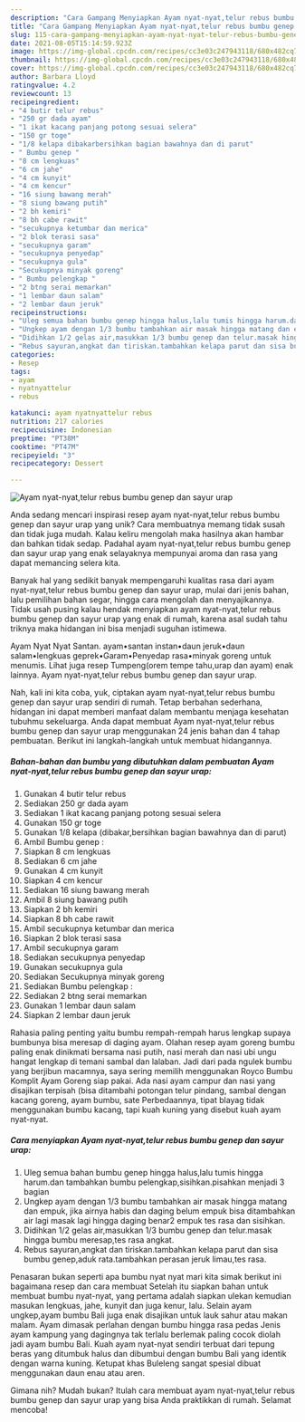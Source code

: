 ```yaml
---
description: "Cara Gampang Menyiapkan Ayam nyat-nyat,telur rebus bumbu genep dan sayur urap, Enak"
title: "Cara Gampang Menyiapkan Ayam nyat-nyat,telur rebus bumbu genep dan sayur urap, Enak"
slug: 115-cara-gampang-menyiapkan-ayam-nyat-nyat-telur-rebus-bumbu-genep-dan-sayur-urap-enak
date: 2021-08-05T15:14:59.923Z
image: https://img-global.cpcdn.com/recipes/cc3e03c247943118/680x482cq70/ayam-nyat-nyattelur-rebus-bumbu-genep-dan-sayur-urap-foto-resep-utama.jpg
thumbnail: https://img-global.cpcdn.com/recipes/cc3e03c247943118/680x482cq70/ayam-nyat-nyattelur-rebus-bumbu-genep-dan-sayur-urap-foto-resep-utama.jpg
cover: https://img-global.cpcdn.com/recipes/cc3e03c247943118/680x482cq70/ayam-nyat-nyattelur-rebus-bumbu-genep-dan-sayur-urap-foto-resep-utama.jpg
author: Barbara Lloyd
ratingvalue: 4.2
reviewcount: 13
recipeingredient:
- "4 butir telur rebus"
- "250 gr dada ayam"
- "1 ikat kacang panjang potong sesuai selera"
- "150 gr toge"
- "1/8 kelapa dibakarbersihkan bagian bawahnya dan di parut"
- " Bumbu genep "
- "8 cm lengkuas"
- "6 cm jahe"
- "4 cm kunyit"
- "4 cm kencur"
- "16 siung bawang merah"
- "8 siung bawang putih"
- "2 bh kemiri"
- "8 bh cabe rawit"
- "secukupnya ketumbar dan merica"
- "2 blok terasi sasa"
- "secukupnya garam"
- "secukupnya penyedap"
- "secukupnya gula"
- "Secukupnya minyak goreng"
- " Bumbu pelengkap "
- "2 btng serai memarkan"
- "1 lembar daun salam"
- "2 lembar daun jeruk"
recipeinstructions:
- "Uleg semua bahan bumbu genep hingga halus,lalu tumis hingga harum.dan tambahkan bumbu pelengkap,sisihkan.pisahkan menjadi 3 bagian"
- "Ungkep ayam dengan 1/3 bumbu tambahkan air masak hingga matang dan empuk, jika airnya habis dan daging belum empuk bisa ditambahkan air lagi masak lagi hingga daging benar2 empuk tes rasa dan sisihkan."
- "Didihkan 1/2 gelas air,masukkan 1/3 bumbu genep dan telur.masak hingga bumbu meresap,tes rasa angkat."
- "Rebus sayuran,angkat dan tiriskan.tambahkan kelapa parut dan sisa bumbu genep,aduk rata.tambahkan perasan jeruk limau,tes rasa."
categories:
- Resep
tags:
- ayam
- nyatnyattelur
- rebus

katakunci: ayam nyatnyattelur rebus 
nutrition: 217 calories
recipecuisine: Indonesian
preptime: "PT38M"
cooktime: "PT47M"
recipeyield: "3"
recipecategory: Dessert

---
```



![Ayam nyat-nyat,telur rebus bumbu genep dan sayur urap](https://img-global.cpcdn.com/recipes/cc3e03c247943118/680x482cq70/ayam-nyat-nyattelur-rebus-bumbu-genep-dan-sayur-urap-foto-resep-utama.jpg)

Anda sedang mencari inspirasi resep ayam nyat-nyat,telur rebus bumbu genep dan sayur urap yang unik? Cara membuatnya memang tidak susah dan tidak juga mudah. Kalau keliru mengolah maka hasilnya akan hambar dan bahkan tidak sedap. Padahal ayam nyat-nyat,telur rebus bumbu genep dan sayur urap yang enak selayaknya mempunyai aroma dan rasa yang dapat memancing selera kita.

Banyak hal yang sedikit banyak mempengaruhi kualitas rasa dari ayam nyat-nyat,telur rebus bumbu genep dan sayur urap, mulai dari jenis bahan, lalu pemilihan bahan segar, hingga cara mengolah dan menyajikannya. Tidak usah pusing kalau hendak menyiapkan ayam nyat-nyat,telur rebus bumbu genep dan sayur urap yang enak di rumah, karena asal sudah tahu triknya maka hidangan ini bisa menjadi suguhan istimewa.

Ayam Nyat Nyat Santan. ayam•santan instan•daun jeruk•daun salam•lengkuas geprek•Garam•Penyedap rasa•minyak goreng untuk menumis. Lihat juga resep Tumpeng(orem tempe tahu,urap dan ayam) enak lainnya. Ayam nyat-nyat,telur rebus bumbu genep dan sayur urap.


Nah, kali ini kita coba, yuk, ciptakan ayam nyat-nyat,telur rebus bumbu genep dan sayur urap sendiri di rumah. Tetap berbahan sederhana, hidangan ini dapat memberi manfaat dalam membantu menjaga kesehatan tubuhmu sekeluarga. Anda dapat membuat Ayam nyat-nyat,telur rebus bumbu genep dan sayur urap menggunakan 24 jenis bahan dan 4 tahap pembuatan. Berikut ini langkah-langkah untuk membuat hidangannya.

<!--inarticleads1-->

##### Bahan-bahan dan bumbu yang dibutuhkan dalam pembuatan Ayam nyat-nyat,telur rebus bumbu genep dan sayur urap:

1. Gunakan 4 butir telur rebus
1. Sediakan 250 gr dada ayam
1. Sediakan 1 ikat kacang panjang potong sesuai selera
1. Gunakan 150 gr toge
1. Gunakan 1/8 kelapa (dibakar,bersihkan bagian bawahnya dan di parut)
1. Ambil  Bumbu genep :
1. Siapkan 8 cm lengkuas
1. Sediakan 6 cm jahe
1. Gunakan 4 cm kunyit
1. Siapkan 4 cm kencur
1. Sediakan 16 siung bawang merah
1. Ambil 8 siung bawang putih
1. Siapkan 2 bh kemiri
1. Siapkan 8 bh cabe rawit
1. Ambil secukupnya ketumbar dan merica
1. Siapkan 2 blok terasi sasa
1. Ambil secukupnya garam
1. Sediakan secukupnya penyedap
1. Gunakan secukupnya gula
1. Sediakan Secukupnya minyak goreng
1. Sediakan  Bumbu pelengkap :
1. Sediakan 2 btng serai memarkan
1. Gunakan 1 lembar daun salam
1. Siapkan 2 lembar daun jeruk


Rahasia paling penting yaitu bumbu rempah-rempah harus lengkap supaya bumbunya bisa meresap di daging ayam. Olahan resep ayam goreng bumbu paling enak dinikmati bersama nasi putih, nasi merah dan nasi ubi ungu hangat lengkap di temani sambal dan lalaban. Jadi dari pada ngulek bumbu yang berjibun macamnya, saya sering memilih menggunakan Royco Bumbu Komplit Ayam Goreng siap pakai. Ada nasi ayam campur dan nasi yang disajikan terpisah (bisa ditambahi potongan telur pindang, sambal dengan kacang goreng, ayam bumbu, sate Perbedaannya, tipat blayag tidak menggunakan bumbu kacang, tapi kuah kuning yang disebut kuah ayam nyat-nyat. 

<!--inarticleads2-->

##### Cara menyiapkan Ayam nyat-nyat,telur rebus bumbu genep dan sayur urap:

1. Uleg semua bahan bumbu genep hingga halus,lalu tumis hingga harum.dan tambahkan bumbu pelengkap,sisihkan.pisahkan menjadi 3 bagian
1. Ungkep ayam dengan 1/3 bumbu tambahkan air masak hingga matang dan empuk, jika airnya habis dan daging belum empuk bisa ditambahkan air lagi masak lagi hingga daging benar2 empuk tes rasa dan sisihkan.
1. Didihkan 1/2 gelas air,masukkan 1/3 bumbu genep dan telur.masak hingga bumbu meresap,tes rasa angkat.
1. Rebus sayuran,angkat dan tiriskan.tambahkan kelapa parut dan sisa bumbu genep,aduk rata.tambahkan perasan jeruk limau,tes rasa.


Penasaran bukan seperti apa bumbu nyat nyat mari kita simak berikut ini bagaimana resep dan cara membuat Setelah itu siapkan bahan untuk membuat bumbu nyat-nyat, yang pertama adalah siapkan ulekan kemudian masukan lengkuas, jahe, kunyit dan juga kenur, lalu. Selain ayam ungkep,ayam bumbu Bali juga enak disajikan untuk lauk sahur atau makan malam. Ayam dimasak perlahan dengan bumbu hingga rasa pedas Jenis ayam kampung yang dagingnya tak terlalu berlemak paling cocok diolah jadi ayam bumbu Bali. Kuah ayam nyat-nyat sendiri terbuat dari tepung beras yang ditumbuk halus dan dibumbui dengan bumbu Bali yang identik dengan warna kuning. Ketupat khas Buleleng sangat spesial dibuat menggunakan daun enau atau aren. 

Gimana nih? Mudah bukan? Itulah cara membuat ayam nyat-nyat,telur rebus bumbu genep dan sayur urap yang bisa Anda praktikkan di rumah. Selamat mencoba!
